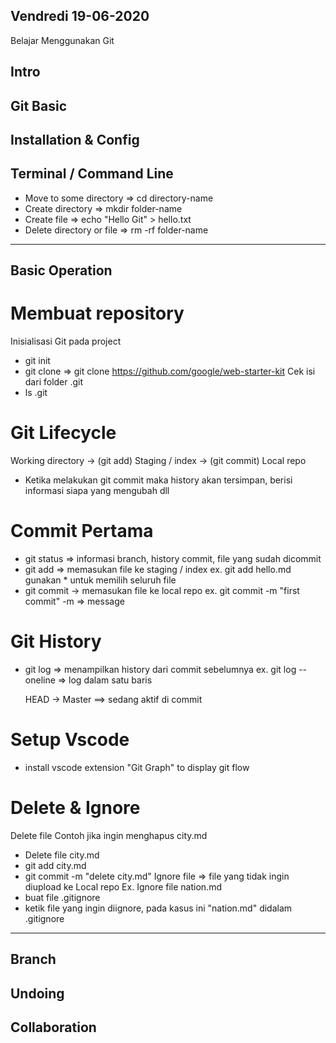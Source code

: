 ###
Vendredi
19-06-2020
---
Belajar Menggunakan Git
###

## Intro

## Git Basic

## Installation & Config

## Terminal / Command Line
- Move to some directory => cd directory-name
- Create directory => mkdir folder-name
- Create file => echo "Hello Git" > hello.txt 
- Delete directory or file => rm -rf folder-name

-----

## Basic Operation
# Membuat repository
Inisialisasi Git pada project
- git init
- git clone => git clone https://github.com/google/web-starter-kit
Cek isi dari folder .git 
- ls .git

# Git Lifecycle
Working directory -> (git add) Staging / index -> (git commit) Local repo 
* Ketika melakukan git commit maka history akan tersimpan, berisi informasi siapa yang mengubah dll

# Commit Pertama
- git status => informasi branch, history commit, file yang sudah dicommit
- git add => memasukan file ke staging / index 
  ex. git add hello.md
  gunakan * untuk memilih seluruh file
- git commit -> memasukan file ke local repo
  ex. git commit -m "first commit" 
  -m => message

# Git History
- git log => menampilkan history dari commit sebelumnya 
  ex. git log --oneline => log dalam satu baris

  HEAD -> Master ==> sedang aktif di commit 

# Setup Vscode
- install vscode extension "Git Graph" to display git flow

# Delete & Ignore
Delete file
 Contoh jika ingin menghapus city.md
 - Delete file city.md
 - git add city.md
 - git commit -m "delete city.md"
Ignore file => file yang tidak ingin diupload ke Local repo
 Ex. Ignore file nation.md
 - buat file .gitignore
 - ketik file yang ingin diignore, pada kasus ini "nation.md" didalam .gitignore
 

-----

## Branch

## Undoing

## Collaboration

